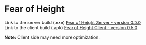 # Fear of Height
Link to the server build (.exe) [Fear of Height Server - version 0.5.0](https://drive.google.com/file/d/1cp0HKZDHZoJ1JU5yXx36ejz9yWdrGo97/view?usp=sharing) <br>
Link to the client build (.apk) [Fear of Height Client - version 0.5.0](https://drive.google.com/file/d/10AlmTzvSNgSZiSnW_kBTq1G8vT_D0L5v/view?usp=sharing) <br>

<b>Note:</b> Client side may need more optimization.
